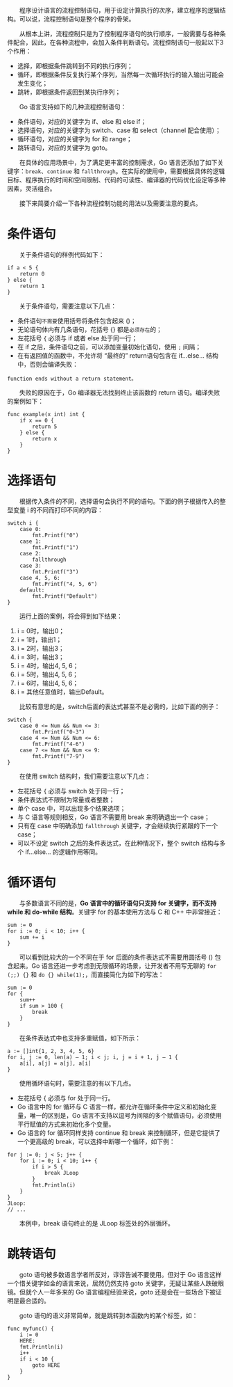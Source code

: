 　　程序设计语言的流程控制语句，用于设定计算执行的次序，建立程序的逻辑结构。可以说，流程控制语句是整个程序的骨架。

　　从根本上讲，流程控制只是为了控制程序语句的执行顺序，一般需要与各种条件配合，因此，在各种流程中，会加入条件判断语句。流程控制语句一般起以下3个作用：

* 选择，即根据条件跳转到不同的执行序列；
* 循环，即根据条件反复执行某个序列，当然每一次循环执行的输入输出可能会发生变化；
* 跳转，即根据条件返回到某执行序列；

　　Go 语言支持如下的几种流程控制语句：

* 条件语句，对应的关键字为 if、else 和 else if；
* 选择语句，对应的关键字为 switch、case 和 select（channel 配合使用）；
* 循环语句，对应的关键字为 for 和 range；
* 跳转语句，对应的关键字为 goto。

　　在具体的应用场景中，为了满足更丰富的控制需求，Go 语言还添加了如下关键字：`break`、`continue` 和 `fallthrough`。在实际的使用中，需要根据具体的逻辑目标、程序执行的时间和空间限制、代码的可读性、编译器的代码优化设定等多种因素，灵活组合。

　　接下来简要介绍一下各种流程控制功能的用法以及需要注意的要点。

# 条件语句

　　关于条件语句的样例代码如下：

```
if a < 5 {
	return 0
} else {
	return 1
}
```

　　关于条件语句，需要注意以下几点：

* 条件语句`不需要`使用括号将条件包含起来 ()；
* 无论语句体内有几条语句，花括号 {} 都是`必须存在`的；
* 左花括号 `{` 必须与 if 或者 else 处于同一行；
* 在 if 之后，条件语句之前，可以添加变量初始化语句，使用 `;` 间隔；
* 在有返回值的函数中，不允许将 “最终的” return语句包含在 if...else... 结构中，否则会编译失败：

```
function ends without a return statement。
```

　　失败的原因在于，Go 编译器无法找到终止该函数的 return 语句。编译失败的案例如下：

```
func example(x int) int {
	if x == 0 {
		return 5
	} else {
		return x
	}
}
```

# 选择语句

　　根据传入条件的不同，选择语句会执行不同的语句。下面的例子根据传入的整型变量 i 的不同而打印不同的内容：

```
switch i {
	case 0:
		fmt.Printf("0")
	case 1:
		fmt.Printf("1")
	case 2:
		fallthrough
	case 3:
		fmt.Printf("3")
	case 4, 5, 6:
		fmt.Printf("4, 5, 6")
	default:
		fmt.Printf("Default")
}
```

　　运行上面的案例，将会得到如下结果：

1. i = 0时，输出0；
2. i = 1时，输出1；
3. i = 2时，输出3；
4. i = 3时，输出3；
5. i = 4时，输出4, 5, 6；
6. i = 5时，输出4, 5, 6；
7. i = 6时，输出4, 5, 6；
8. i = 其他任意值时，输出Default。

　　比较有意思的是，switch后面的表达式甚至不是必需的，比如下面的例子：

```
switch {
	case 0 <= Num && Num <= 3:
		fmt.Printf("0-3")
	case 4 <= Num && Num <= 6:
		fmt.Printf("4-6")
	case 7 <= Num && Num <= 9:
		fmt.Printf("7-9")
}
```

　　在使用 switch 结构时，我们需要注意以下几点：

* 左花括号 `{` 必须与 switch 处于同一行；
* 条件表达式不限制为常量或者整数；
* 单个 case 中，可以出现多个结果选项；
* 与 C 语言等规则相反，Go 语言不需要用 break 来明确退出一个 case；
* 只有在 case 中明确添加 `fallthrough` 关键字，才会继续执行紧跟的下一个 case；
* 可以不设定 switch 之后的条件表达式，在此种情况下，整个 switch 结构与多个 if...else... 的逻辑作用等同。

# 循环语句

　　与多数语言不同的是，**Go 语言中的循环语句只支持 for 关键字，而不支持 while 和 do-while 结构**。关键字 for 的基本使用方法与 C 和 C++ 中非常接近：

```
sum := 0
for i := 0; i < 10; i++ {
	sum += i
}
```

　　可以看到比较大的一个不同在于 for 后面的条件表达式不需要用圆括号 () 包含起来。Go 语言还进一步考虑到无限循环的场景，让开发者不用写无聊的 `for (;;) {}` 和 `do {} while(1);`，而直接简化为如下的写法：

```
sum := 0
for {
	sum++
	if sum > 100 {
		break
	}
}
```

　　在条件表达式中也支持多重赋值，如下所示：

```
a := []int{1, 2, 3, 4, 5, 6}
for i, j := 0, len(a) – 1; i < j; i, j = i + 1, j – 1 {
	a[i], a[j] = a[j], a[i]
}
```

　　使用循环语句时，需要注意的有以下几点。

* 左花括号 { 必须与 for 处于同一行。
* Go 语言中的 for 循环与 C 语言一样，都允许在循环条件中定义和初始化变量，唯一的区别是，Go 语言不支持以逗号为间隔的多个赋值语句，必须使用平行赋值的方式来初始化多个变量。
* Go 语言的 for 循环同样支持 continue 和 break 来控制循环，但是它提供了一个更高级的 break，可以选择中断哪一个循环，如下例：

```
for j := 0; j < 5; j++ {
	for i := 0; i < 10; i++ {
		if i > 5 {
			break JLoop
		}
		fmt.Println(i)
	}
}
JLoop:
// ...
```

　　本例中，break 语句终止的是 JLoop 标签处的外层循环。

# 跳转语句

　　goto 语句被多数语言学者所反对，谆谆告诫不要使用。但对于 Go 语言这样一个惜关键字如金的语言来说，居然仍然支持 goto 关键字，无疑让某些人跌破眼镜。但就个人一年多来的 Go 语言编程经验来说，goto 还是会在一些场合下被证明是最合适的。

　　goto 语句的语义非常简单，就是跳转到本函数内的某个标签，如：

```
func myfunc() {
	i := 0
	HERE:
	fmt.Println(i)
	i++
	if i < 10 {
		goto HERE
	}
}
```

